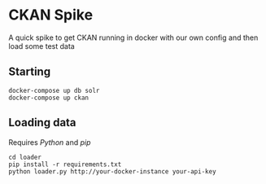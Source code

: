 # CKAN Spike

A quick spike to get CKAN running in docker with our own config and then load some test data

## Starting
```
docker-compose up db solr
docker-compose up ckan
```

## Loading data

Requires *Python* and *pip*

```
cd loader
pip install -r requirements.txt
python loader.py http://your-docker-instance your-api-key
```


